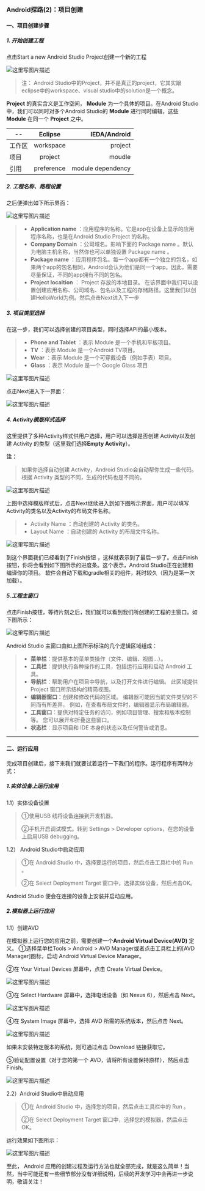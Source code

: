 ### Android探路(2)：项目创建

#### 一、项目创建步骤

##### 1. 开始创建工程
点击Start a new Android Studio Project创建一个新的工程

![这里写图片描述](./images/AndroidLearn_2_01.png)

> 注：
> Android Studio中的Project，并不是真正的project，它其实跟eclipse中的workspace、visual studio中的solution是一个概念。

**Project** 的真实含义是工作空间， **Module** 为一个具体的项目。在Android Studio中，我们可以同时对多个Android Studio的 **Module** 进行同时编辑，这些 **Module** 在同一个 **Project** 之中。

| -- | Eclipse | IEDA/Android |
| - | :-: | -: |
| 工作区 | workspace| project |
| 项目 | project | moudle |
| 引用 | preference | module dependency |


##### 2. 工程名称、路程设置
之后便弹出如下所示界面：

![这里写图片描述](./images/AndroidLearn_2_02.png)

> - **Application name** ：应用程序的名称。它是app在设备上显示的应用程序名称，也是在Android Studio Project 的名称。
> - **Company Domain** ：公司域名。影响下面的 Package name 。默认为电脑主机名称，当然你也可以单独设置 Package name 。
> - **Package name** ：应用程序包名。每一个app都有一个独立的包名，如果两个app的包名相同，Android会认为他们是同一个app。因此，需要尽量保证，不同的app拥有不同的包名。
> - **Project localtion** ： Project 存放的本地目录。 在该界面中我们可以设置创建应用名称、公司域名、包名以及工程的存储路径。这里我们以创建HelloWorld为例。然后点击Next进入下一步

##### 3. 项目类型选择
在这一步，我们可以选择创建的项目类型，同时选择API的最小版本。

> - **Phone and Tablet** ：表示 Module 是一个手机和平板项目。
> - **TV** ：表示 Module 是一个Android TV项目。
> - **Wear** ：表示 Module 是一个可穿戴设备（例如手表）项目。
> - **Glass** ：表示 Module 是一个 Google Glass 项目

![这里写图片描述](./images/AndroidLearn_2_03.png)

点击Next进入下一界面：

![这里写图片描述](./images/AndroidLearn_2_04.png)

##### 4. Activity模版样式选择
这里提供了多种Activity样式供用户选择，用户可以选择是否创建 Activity以及创建 Activity 的类型（这里我们选择**Empty Activity**）。

**注：**
> 如果你选择自动创建 Activity，Android Studio会自动帮你生成一些代码。根据 Activity
> 类型的不同，生成的代码也是不同的。

![这里写图片描述](./images/AndroidLearn_2_05.png)

上图中选择模版样式后，点击Next继续进入到如下图所示界面，用户可以填写Activity的类名以及Activity的布局文件名称。

> - Activity Name ：自动创建的 Activity 的类名。
> - Layout Name ：自动创建的 Activity 的布局文件名称。

![这里写图片描述](./images/AndroidLearn_2_06.png)

到这个界面我们已经看到了Finish按钮 ，这样就表示到了最后一步了。点击Finish按钮，你将会看到如下图所示的进度条。这个表示，Android Studio正在创建和编译你的项目。 软件会自动下载和gradle相关的组件，耗时较久（因为是第一次加载）。

##### 5.工程主窗口
点击Finish按钮，等待片刻之后，我们就可以看到我们所创建的工程的主窗口。如下图所示：

![这里写图片描述](./images/AndroidLearn_2_08.png)

Android Studio 主窗口由如上图所示标注的几个逻辑区域组成：

> - **菜单栏**：提供基本的菜单类操作（文件、编辑、视图…）。
> - **工具栏**：提供执行各种操作的工具，包括运行应用和启动 Android 工具。
> - **导航栏**：帮助用户在项目中导航，以及打开文件进行编辑。 此区域提供 Project 窗口所示结构的精简视图。
> - **编辑器窗口**：创建和修改代码的区域。 编辑器可能因当前文件类型的不同而有所差异。 例如，在查看布局文件时，编辑器显示布局编辑器。
> - **工具窗口**：提供对特定任务的访问，例如项目管理、搜索和版本控制等。 您可以展开和折叠这些窗口。
> - **状态栏**：显示项目和 IDE 本身的状态以及任何警告或消息。

---

#### 二、运行应用
完成项目创建后，接下来我们就要试着运行一下我们的程序。运行程序有两种方式：

##### 1.实体设备上运行应用
1.1）实体设备设置

> ①使用USB 线将设备连接到开发机器。
>
> ②手机开启调试模式。转到 Settings > Developer options，在您的设备上启用USB debugging。

1.2） Android Studio中启动应用

> ①在 Android Studio 中，选择要运行的项目，然后点击工具栏中的 Run 。
>
> ②在 Select Deployment Target 窗口中，选择实体设备，然后点击OK。

Android Studio 便会在连接的设备上安装并启动应用。

##### 2.模拟器上运行应用
1.1）创建AVD

在模拟器上运行您的应用之前，需要创建一个**Android Virtual Device(AVD)** 定义。
①选择菜单栏Tools > Android > AVD Manager或者点击工具栏上的[AVD Manager]图标，启动 Android Virtual Device Manager。

②在 Your Virtual Devices 屏幕中，点击 Create Virtual Device。

![这里写图片描述](./images/AndroidLearn_2_09.png)

③在 Select Hardware 屏幕中，选择电话设备（如 Nexus 6），然后点击 Next。

![这里写图片描述](./images/AndroidLearn_2_10.png)

④在 System Image 屏幕中，选择 AVD 所需的系统版本，然后点击 Next。

![这里写图片描述](./images/AndroidLearn_2_11.png)

如果未安装特定版本的系统，则可通过点击 Download 链接获取它。

⑤验证配置设置（对于您的第一个 AVD，请将所有设置保持原样），然后点击 Finish。

![这里写图片描述](./images/AndroidLearn_2_12.png)

 2.2）Android Studio中启动应用

> ①在 Android Studio 中，选择您的项目，然后点击工具栏中的 Run  。
>
>  ②在 Select Deployment Target 窗口中，选择您的模拟器，然后点击 OK。

运行效果如下图所示：

![这里写图片描述](./images/AndroidLearn_2_13.png)

至此， Android 应用的创建过程及运行方法也就全部完成，就是这么简单！当然，当中可能还有一些细节部分没有详细说明，后续的开发学习中会再进一步说明，敬请关注！
